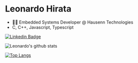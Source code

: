 <h1>Leonardo Hirata</h1>

- 👩‍💻 Embedded Systems Developer @ Hausenn Technologies
- C, C++, Javascript, Typescript

[![Linkedin Badge](https://img.shields.io/badge/-LinkedIn-blue?style=flat-square&logo=Linkedin&logoColor=white&link=https://www.linkedin.com/in/leofthirata)](https://www.linkedin.com/in/leofthirata)

![Leonardo's github stats](https://github-readme-stats.vercel.app/api?username=leofthirata&show_icons=true&theme=dark)

[![Top Langs](https://github-readme-stats.vercel.app/api/top-langs/?username=leofthirata&layout=compact&theme=dark)](https://github.com/leofthirata/github-readme-stats)
